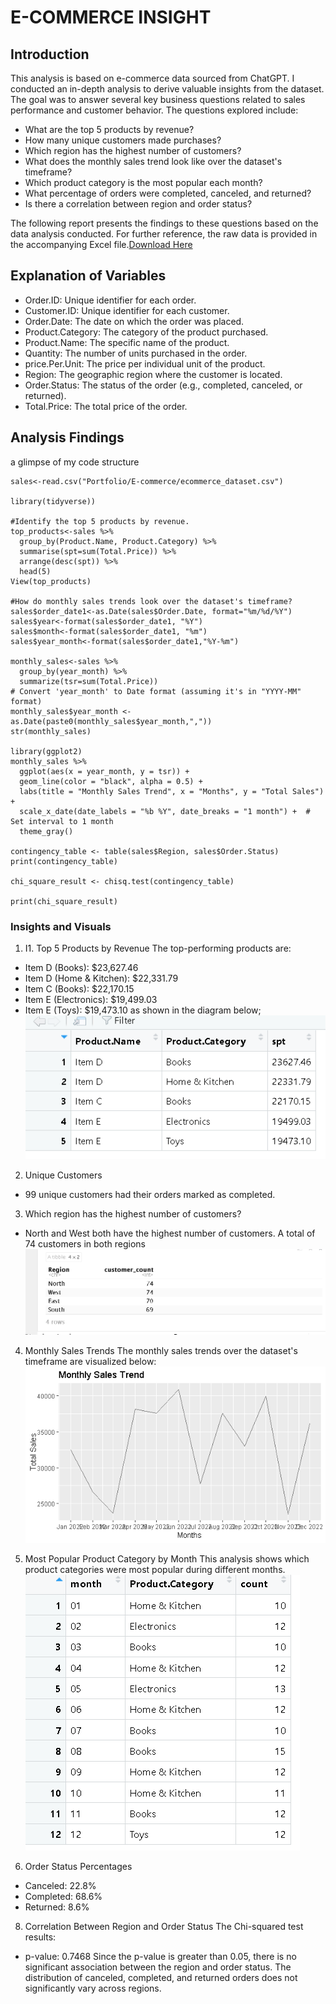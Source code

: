# E-COMMERCE INSIGHT
## Introduction
This analysis is based on e-commerce data sourced from ChatGPT. I conducted an in-depth analysis to derive valuable insights from the dataset. The goal was to answer several key business questions related to sales performance and customer behavior. The questions explored include:

- What are the top 5 products by revenue?
- How many unique customers made purchases?
- Which region has the highest number of customers?
- What does the monthly sales trend look like over the dataset's timeframe?
- Which product category is the most popular each month?
- What percentage of orders were completed, canceled, and returned?
- Is there a correlation between region and order status?
  
The following report presents the findings to these questions based on the data analysis conducted. For further reference, the raw data is provided in the accompanying Excel file.[Download Here](https://1drv.ms/x/c/fc11b36f16d1a624/Eco90l1gX41Dr2Rb5xDtz9QB5zamhuFdE8iGs-1fd94k2g?e=EOkf4d)
## Explanation of Variables
- Order.ID: Unique identifier for each order.
- Customer.ID: Unique identifier for each customer.
- Order.Date: The date on which the order was placed.
- Product.Category: The category of the product purchased.
- Product.Name: The specific name of the product.
- Quantity: The number of units purchased in the order.
- price.Per.Unit: The price per individual unit of the product.
- Region: The geographic region where the customer is located.
- Order.Status: The status of the order (e.g., completed, canceled, or returned).
- Total.Price: The total price of the order.

## Analysis Findings 
a glimpse of my code structure 
~~~{r}
sales<-read.csv("Portfolio/E-commerce/ecommerce_dataset.csv")

library(tidyverse))

#Identify the top 5 products by revenue.
top_products<-sales %>% 
  group_by(Product.Name, Product.Category) %>% 
  summarise(spt=sum(Total.Price)) %>% 
  arrange(desc(spt)) %>% 
  head(5)
View(top_products)

#How do monthly sales trends look over the dataset's timeframe?
sales$order_date1<-as.Date(sales$Order.Date, format="%m/%d/%Y")
sales$year<-format(sales$order_date1, "%Y")
sales$month<-format(sales$order_date1, "%m")
sales$year_month<-format(sales$order_date1,"%Y-%m")

monthly_sales<-sales %>% 
  group_by(year_month) %>% 
  summarize(tsr=sum(Total.Price))
# Convert 'year_month' to Date format (assuming it's in "YYYY-MM" format)
monthly_sales$year_month <- as.Date(paste0(monthly_sales$year_month,","))
str(monthly_sales)

library(ggplot2)
monthly_sales %>%
  ggplot(aes(x = year_month, y = tsr)) +
  geom_line(color = "black", alpha = 0.5) +
  labs(title = "Monthly Sales Trend", x = "Months", y = "Total Sales") +
  scale_x_date(date_labels = "%b %Y", date_breaks = "1 month") +  # Set interval to 1 month
  theme_gray()

contingency_table <- table(sales$Region, sales$Order.Status)
print(contingency_table)

chi_square_result <- chisq.test(contingency_table)

print(chi_square_result)
~~~
### Insights and Visuals
1. I1. Top 5 Products by Revenue
The top-performing products are:

- Item D (Books): $23,627.46
- Item D (Home & Kitchen): $22,331.79
- Item C (Books): $22,170.15
- Item E (Electronics): $19,499.03
- Item E (Toys): $19,473.10
as shown in the diagram below;![](https://github.com/daniel-ifenna/E-Commerce-Insight/blob/main/images/Screenshot%202025-01-21%20130320.png)

2. Unique Customers
- 99 unique customers had their orders marked as completed.

3. Which region has the highest number of customers?
- North and West both have the highest number of customers. A total of 74 customers in both regions![](https://github.com/daniel-ifenna/E-Commerce-Insight/blob/main/images/Screenshot%202025-01-21%20131858.png)






4. Monthly Sales Trends
The monthly sales trends over the dataset's timeframe are visualized below:![](https://github.com/daniel-ifenna/E-Commerce-Insight/blob/main/images/Monthly%20sales.png)
   






6. Most Popular Product Category by Month
This analysis shows which product categories were most popular during different months.![](https://github.com/daniel-ifenna/E-Commerce-Insight/blob/main/images/Screenshot%202025-01-21%20132930.png)
7.  Order Status Percentages
- Canceled: 22.8%
- Completed: 68.6%
- Returned: 8.6%
8. Correlation Between Region and Order Status
The Chi-squared test results:
- p-value: 0.7468
Since the p-value is greater than 0.05, there is no significant association between the region and order status. The distribution of canceled, completed, and returned orders does not significantly vary across regions.



